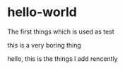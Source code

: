 # hello-world
The first things which is used as test

this is a very boring thing

hello, this is the things I add rencently
